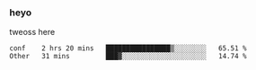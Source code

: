 ### heyo
tweoss here

<!--START_SECTION:waka-->

```text
conf    2 hrs 20 mins   ████████████████▒░░░░░░░░   65.51 %
Other   31 mins         ███▓░░░░░░░░░░░░░░░░░░░░░   14.74 %
```

<!--END_SECTION:waka-->

<!--
**Tweoss/tweoss** is a ✨ _special_ ✨ repository because its `README.md` (this file) appears on your GitHub profile.

Here are some ideas to get you started:

- 🔭 I’m currently working on ...
- 🌱 I’m currently learning ...
- 👯 I’m looking to collaborate on ...
- 🤔 I’m looking for help with ...
- 💬 Ask me about ...
- 📫 How to reach me: ...
- 😄 Pronouns: ...
- ⚡ Fun fact: ...
-->
